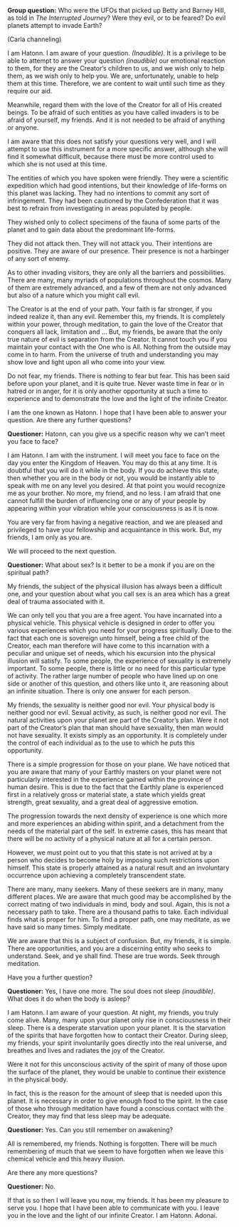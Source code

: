 <p><strong>Group question:</strong> Who were the UFOs that picked up Betty and Barney Hill, as told in <em>The Interrupted Journey</em>? Were they evil, or to be feared? Do evil planets attempt to invade Earth?</p>
<p class="channel-type">(Carla channeling)</p>
<p>I am Hatonn. I am aware of your question. <em>(Inaudible)</em>. It is a privilege to be able to attempt to answer your question <em>(inaudible)</em> our emotional reaction to them, for they are the Creator’s children to us, and we wish only to help them, as we wish only to help you. We are, unfortunately, unable to help them at this time. Therefore, we are content to wait until such time as they require our aid.</p>
<p>Meanwhile, regard them with the love of the Creator for all of His created beings. To be afraid of such entities as you have called invaders is to be afraid of yourself, my friends. And it is not needed to be afraid of anything or anyone.</p>
<p>I am aware that this does not satisfy your questions very well, and I will attempt to use this instrument for a more specific answer, although she will find it somewhat difficult, because there must be more control used to which she is not used at this time.</p>
<p>The entities of which you have spoken were friendly. They were a scientific expedition which had good intentions, but their knowledge of life-forms on this planet was lacking. They had no intentions to commit any sort of infringement. They had been cautioned by the Confederation that it was best to refrain from investigating in areas populated by people.</p>
<p>They wished only to collect specimens of the fauna of some parts of the planet and to gain data about the predominant life-forms.</p>
<p>They did not attack then. They will not attack you. Their intentions are positive. They are aware of our presence. Their presence is not a harbinger of any sort of enemy.</p>
<p>As to other invading visitors, they are only all the barriers and possibilities. There are many, many myriads of populations throughout the cosmos. Many of them are extremely advanced, and a few of them are not only advanced but also of a nature which you might call evil.</p>
<p>The Creator is at the end of your path. Your faith is far stronger, if you indeed realize it, than any evil. Remember this, my friends. It is completely within your power, through meditation, to gain the love of the Creator that conquers all lack, limitation and … But, my friends, be aware that the only true nature of evil is separation from the Creator. It cannot touch you if you maintain your contact with the One who is All. Nothing from the outside may come in to harm. From the universe of truth and understanding you may show love and light upon all who come into your view.</p>
<p>Do not fear, my friends. There is nothing to fear but fear. This has been said before upon your planet, and it is quite true. Never waste time in fear or in hatred or in anger, for it is only another opportunity at such a time to experience and to demonstrate the love and the light of the infinite Creator.</p>
<p>I am the one known as Hatonn. I hope that I have been able to answer your question. Are there any further questions?</p>
<p><strong>Questioner:</strong> Hatonn, can you give us a specific reason why we can’t meet you face to face?</p>
<p>I am Hatonn. I am with the instrument. I will meet you face to face on the day you enter the Kingdom of Heaven. You may do this at any time. It is doubtful that you will do it while in the body. If you do achieve this state, then whether you are in the body or not, you would be instantly able to speak with me on any level you desired. At that point you would recognize me as your brother. No more, my friend, and no less. I am afraid that one cannot fulfill the burden of influencing one or any of your people by appearing within your vibration while your consciousness is as it is now.</p>
<p>You are very far from having a negative reaction, and we are pleased and privileged to have your fellowship and acquaintance in this work. But, my friends, I am only as you are.</p>
<p>We will proceed to the next question.</p>
<p><strong>Questioner:</strong> What about sex? Is it better to be a monk if you are on the spiritual path?</p>
<p>My friends, the subject of the physical illusion has always been a difficult one, and your question about what you call sex is an area which has a great deal of trauma associated with it.</p>
<p>We can only tell you that you are a free agent. You have incarnated into a physical vehicle. This physical vehicle is designed in order to offer you various experiences which you need for your progress spiritually. Due to the fact that each one is sovereign unto himself, being a free child of the Creator, each man therefore will have come to this incarnation with a peculiar and unique set of needs, which his excursion into the physical illusion will satisfy. To some people, the experience of sexuality is extremely important. To some people, there is little or no need for this particular type of activity. The rather large number of people who have lined up on one side or another of this question, and others like unto it, are reasoning about an infinite situation. There is only one answer for each person.</p>
<p>My friends, the sexuality is neither good nor evil. Your physical body is neither good nor evil. Sexual activity, as such, is neither good nor evil. The natural activities upon your planet are part of the Creator’s plan. Were it not part of the Creator’s plan that man should have sexuality, then man would not have sexuality. It exists simply as an opportunity. It is completely under the control of each individual as to the use to which he puts this opportunity.</p>
<p>There is a simple progression for those on your plane. We have noticed that you are aware that many of your Earthly masters on your planet were not particularly interested in the experience gained within the province of human desire. This is due to the fact that the Earthly plane is experienced first in a relatively gross or material state, a state which yields great strength, great sexuality, and a great deal of aggressive emotion.</p>
<p>The progression towards the next density of experience is one which more and more experiences an abiding within spirit, and a detachment from the needs of the material part of the self. In extreme cases, this has meant that there will be no activity of a physical nature at all for a certain person.</p>
<p>However, we must point out to you that this state is not arrived at by a person who decides to become holy by imposing such restrictions upon himself. This state is properly attained as a natural result and an involuntary occurrence upon achieving a completely transcendent state.</p>
<p>There are many, many seekers. Many of these seekers are in many, many different places. We are aware that much good may be accomplished by the correct mating of two individuals in mind, body and soul. Again, this is not a necessary path to take. There are a thousand paths to take. Each individual finds what is proper for him. To find a proper path, one may meditate, as we have said so many times. Simply meditate.</p>
<p>We are aware that this is a subject of confusion. But, my friends, it is simple. There are opportunities, and you are a discerning entity who seeks to understand. Seek, and ye shall find. These are true words. Seek through meditation.</p>
<p>Have you a further question?</p>
<p><strong>Questioner:</strong> Yes, I have one more. The soul does not sleep <em>(inaudible)</em>. What does it do when the body is asleep?</p>
<p>I am Hatonn. I am aware of your question. At night, my friends, you truly come alive. Many, many upon your planet only rise in consciousness in their sleep. There is a desperate starvation upon your planet. It is the starvation of the spirits that have forgotten how to contact their Creator. During sleep, my friends, your spirit involuntarily goes directly into the real universe, and breathes and lives and radiates the joy of the Creator.</p>
<p>Were it not for this unconscious activity of the spirit of many of those upon the surface of the planet, they would be unable to continue their existence in the physical body.</p>
<p>In fact, this is the reason for the amount of sleep that is needed upon this planet. It is necessary in order to give enough food to the spirit. In the case of those who through meditation have found a conscious contact with the Creator, they may find that less sleep may be adequate.</p>
<p><strong>Questioner:</strong> Yes. Can you still remember on awakening?</p>
<p>All is remembered, my friends. Nothing is forgotten. There will be much remembering of much that we seem to have forgotten when we leave this chemical vehicle and this heavy illusion.</p>
<p>Are there any more questions?</p>
<p><strong>Questioner:</strong> No.</p>
<p>If that is so then I will leave you now, my friends. It has been my pleasure to serve you. I hope that I have been able to communicate with you. I leave you in the love and the light of our infinite Creator. I am Hatonn. Adonai.</p>